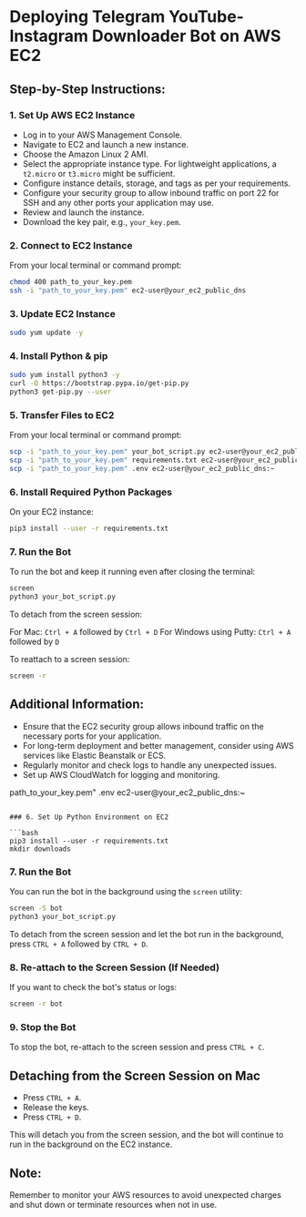 
# Deploying Telegram YouTube-Instagram Downloader Bot on AWS EC2

## Step-by-Step Instructions:

### 1. Set Up AWS EC2 Instance
- Log in to your AWS Management Console.
- Navigate to EC2 and launch a new instance.
- Choose the Amazon Linux 2 AMI.
- Select the appropriate instance type. For lightweight applications, a `t2.micro` or `t3.micro` might be sufficient.
- Configure instance details, storage, and tags as per your requirements.
- Configure your security group to allow inbound traffic on port 22 for SSH and any other ports your application may use.
- Review and launch the instance.
- Download the key pair, e.g., `your_key.pem`.

### 2. Connect to EC2 Instance
From your local terminal or command prompt:

```bash
chmod 400 path_to_your_key.pem
ssh -i "path_to_your_key.pem" ec2-user@your_ec2_public_dns
```

### 3. Update EC2 Instance

```bash
sudo yum update -y
```

### 4. Install Python & pip

```bash
sudo yum install python3 -y
curl -O https://bootstrap.pypa.io/get-pip.py
python3 get-pip.py --user
```

### 5. Transfer Files to EC2

From your local terminal or command prompt:

```bash
scp -i "path_to_your_key.pem" your_bot_script.py ec2-user@your_ec2_public_dns:~
scp -i "path_to_your_key.pem" requirements.txt ec2-user@your_ec2_public_dns:~
scp -i "path_to_your_key.pem" .env ec2-user@your_ec2_public_dns:~
```

### 6. Install Required Python Packages

On your EC2 instance:

```bash
pip3 install --user -r requirements.txt
```

### 7. Run the Bot

To run the bot and keep it running even after closing the terminal:

```bash
screen
python3 your_bot_script.py
```

To detach from the screen session:

For Mac: `Ctrl + A` followed by `Ctrl + D`
For Windows using Putty: `Ctrl + A` followed by `D`

To reattach to a screen session:

```bash
screen -r
```

## Additional Information:

- Ensure that the EC2 security group allows inbound traffic on the necessary ports for your application.
- For long-term deployment and better management, consider using AWS services like Elastic Beanstalk or ECS.
- Regularly monitor and check logs to handle any unexpected issues.
- Set up AWS CloudWatch for logging and monitoring.


path_to_your_key.pem" .env ec2-user@your_ec2_public_dns:~
```

### 6. Set Up Python Environment on EC2

```bash
pip3 install --user -r requirements.txt
mkdir downloads
```

### 7. Run the Bot

You can run the bot in the background using the `screen` utility:

```bash
screen -S bot
python3 your_bot_script.py
```

To detach from the screen session and let the bot run in the background, press `CTRL + A` followed by `CTRL + D`.

### 8. Re-attach to the Screen Session (If Needed)

If you want to check the bot's status or logs:

```bash
screen -r bot
```

### 9. Stop the Bot

To stop the bot, re-attach to the screen session and press `CTRL + C`.

## Detaching from the Screen Session on Mac

- Press `CTRL + A`.
- Release the keys.
- Press `CTRL + D`.

This will detach you from the screen session, and the bot will continue to run in the background on the EC2 instance.

## Note:

Remember to monitor your AWS resources to avoid unexpected charges and shut down or terminate resources when not in use.

